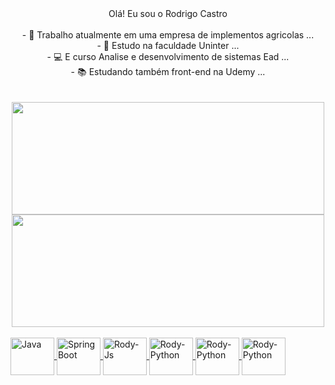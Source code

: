 <div align="center">
  Olá! Eu sou o Rodrigo Castro<br>
  <br>
- 🚜 Trabalho atualmente em uma empresa de implementos agricolas ...<br>
- 🏫 Estudo na faculdade Uninter ...<br>
- 💻 E curso Analise e desenvolvimento de sistemas Ead ...<br>
- 📚 Estudando também front-end na Udemy ...<br>
  <br>
  <br>
</div>

<div align="center">
  <a href="https://github.com/Rodrygo-Castro">
  <img height="180px" width="500px" src="https://github-readme-stats.vercel.app/api?username=Rodrygo-Castro&show_icons=false&theme=ocean_dark&include_all_commits=true&count_private=true"/>
  <img height="180px" width="500px" src="https://github-readme-stats.vercel.app/api/top-langs/?username=Rodrygo-Castro&layout=compact&langs_count=7&theme=ocean_dark"/>
</div>

<div style="display: inline_block"><br>
 <img align="center" alt="Java" height="60" width="70" src="https://marketingonline.gratis/wp-content/uploads/2021/12/5-ejemplos-de-lenguaje-de-programacion-1024x1024.png" />
 <img align="center" alt="SpringBoot" height="60" width="70" src="https://pbs.twimg.com/profile_images/1235868806079057921/fTL08u_H_400x400.png" />
 <img align="center" alt="Rody-Js" height="60" width="70" src="https://www.qulix.com/wp-content/uploads/2020/05/react-logo-javascript-redux-vuejs-angular-angularjs-expressjs-front-and-back-ends-png-clip-art.png" />
 <img align="center" alt="Rody-Python" height="60" width="70" src="https://www.pinpng.com/pngs/m/133-1334709_more-free-bootstrap-png-images-bootstrap-logo-vector.png" />
 <img align="center" alt="Rody-Python" height="60" width="70" src="https://th.bing.com/th/id/R.7787f087a131e43e918de0aeafeee7d0?rik=q2ljdSxImMRXcA&pid=ImgRaw&r=0" />
 <img align="center" alt="Rody-Python" height="60" width="70" src="https://i.stack.imgur.com/irUrQ.png" />
</div>
